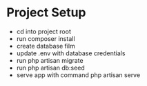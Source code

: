 # Project Setup

- cd into project root
- run composer install
- create database film
- update .env with database credentials
- run php artisan migrate
- run php artisan db:seed
- serve app with command php artisan serve